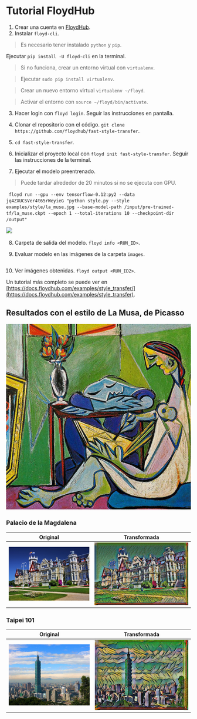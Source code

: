 # Tutorial FloydHub

1. Crear una cuenta en [FloydHub](https://floydhub.com).
2. Instalar `floyd-cli`.
> Es necesario tener instalado `python` y `pip`.

  Ejecutar `pip install -U floyd-cli` en la terminal.

  > Si no funciona, crear un entorno virtual con `virtualenv`.

  > Ejecutar `sudo pip install virtualenv`.

  > Crear un nuevo entorno virtual `virtualenv ~/floyd`.

  > Activar el entorno con `source ~/floyd/bin/activate`.

3. Hacer login con `floyd login`. Seguir las instrucciones en pantalla.

4. Clonar el repositorio con el código. `git clone https://github.com/floydhub/fast-style-transfer`.

5. `cd fast-style-transfer`.

6. Inicializar el proyecto local con `floyd init fast-style-transfer`. Seguir las instrucciones de la terminal.

7. Ejecutar el modelo preentrenado.

  > Puede tardar alrededor de 20 minutos si no se ejecuta con GPU.

  ``` floyd run --gpu --env tensorflow-0.12:py2 --data jq4ZXUCSVer4t65rWeyieG "python style.py --style examples/style/la_muse.jpg --base-model-path /input/pre-trained-tf/la_muse.ckpt --epoch 1 --total-iterations 10 --checkpoint-dir /output"```

  ![](./output/logs.png)

8. Carpeta de salida del modelo. `floyd info <RUN_ID>`.

9. Evaluar modelo en las imágenes de la carpeta `images`.

  ```floyd run --env tensorflow-0.12:py2 --data <OUTPUT_ID_FROM_TRAINING> "python evaluate.py --allow-different-dimensions --checkpoint /input/fns.ckpt --in-path ./images/ --out-path /output/"
  ```

10. Ver imágenes obtenidas. `floyd output <RUN_ID2>`.

Un tutorial más completo se puede ver en [https://docs.floydhub.com/examples/style_transfer/](https://docs.floydhub.com/examples/style_transfer).

## Resultados con el estilo de La Musa, de Picasso

<p align="center">
  <img src="./output/la_muse.jpg">
</p>

### Palacio de la Magdalena

Original             |  Transformada
:-------------------------:|:-------------------------:
![Original Palacio de la Magdalena](./output/palacio-de-la-magdalena.jpg)  |  ![](./output/palacio-de-la-magdalena-output.jpg)

### Taipei 101

Original             |  Transformada
:-------------------------:|:-------------------------:
![Original Taipei 101](./output/taipei101.jpg)  |  ![](./output/taipei101-output.jpg)
